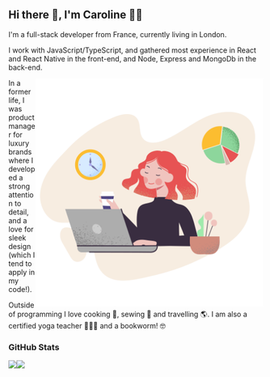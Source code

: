 ## Hi there 👋, I'm Caroline :woman_technologist:


I'm a full-stack developer from France, currently living in London. 

I work with JavaScript/TypeScript, and gathered most experience in React and React Native in the front-end, and Node, Express and MongoDb in the back-end.

<img align="right" alt="illustration of web developer with laptop" src="./pale-woman-works-with-computer.png" width="450" height="450" />


In a former life, I was product manager for luxury brands where I developed a strong  attention to detail, and a love for sleek design (which I tend to apply in my code!).

Outside of programming I love cooking 🌱, sewing 🧵 and travelling 🌎. I am also a certified yoga teacher 🧘🏽‍♀️  and a bookworm! 🤓






### GitHub Stats

<p align="center">

<img src="https://github-readme-stats.vercel.app/api?username=Carolinevp&hide=stars&show_icons=true&theme=kacho_ga&line_height=40"><img src="https://github-readme-stats.vercel.app/api/top-langs/?username=Carolinevp&count_private=true&langs_count=4&theme=kacho_ga&line_height=40">

</p>


